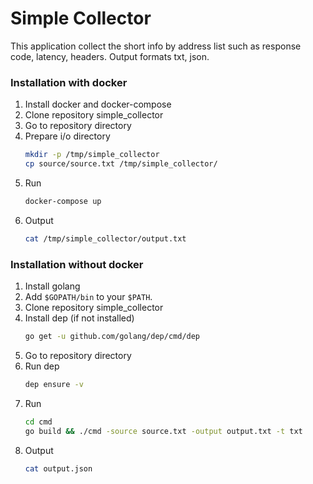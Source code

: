 # Simple Collector
This application collect the short info by address list such as response code, latency, headers.
Output formats txt, json.

### Installation with docker
1. Install docker and docker-compose
2. Clone repository simple_collector
3. Go to repository directory
4. Prepare i/o directory
   ```bash
   mkdir -p /tmp/simple_collector
   cp source/source.txt /tmp/simple_collector/
   ```
5. Run
   ```bash
   docker-compose up
   ```
6. Output
   ```bash
   cat /tmp/simple_collector/output.txt
   ```

### Installation without docker
1. Install golang
2. Add `$GOPATH/bin` to your `$PATH`.
3. Clone repository simple_collector
4. Install dep (if not installed)
   ```bash
   go get -u github.com/golang/dep/cmd/dep
   ```
4. Go to repository directory
5. Run dep
   ```bash
   dep ensure -v
   ```
6. Run
   ```bash
   cd cmd
   go build && ./cmd -source source.txt -output output.txt -t txt
   ```
7. Output
   ```bash
   cat output.json
   ```